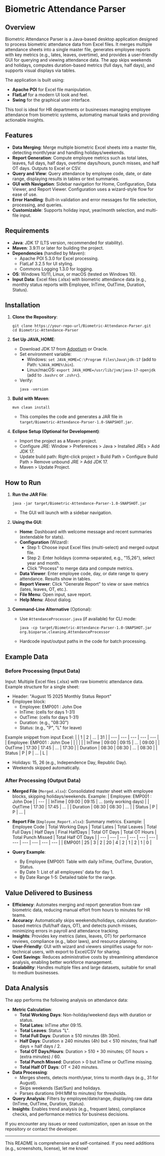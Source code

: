 # Biometric Attendance Parser

## Overview

Biometric Attendance Parser is a Java-based desktop application designed to process biometric attendance data from Excel files. It merges multiple attendance sheets into a single master file, generates employee reports with key metrics (e.g., lates, leaves, overtime), and provides a user-friendly GUI for querying and viewing attendance data. The app skips weekends and holidays, computes duration-based metrics (full days, half days), and supports visual displays via tables.

The application is built using:
- **Apache POI** for Excel file manipulation.
- **FlatLaf** for a modern UI look and feel.
- **Swing** for the graphical user interface.

This tool is ideal for HR departments or businesses managing employee attendance from biometric systems, automating manual tasks and providing actionable insights.

## Features

- **Data Merging**: Merge multiple biometric Excel sheets into a master file, detecting month/year and handling holidays/weekends.
- **Report Generation**: Compute employee metrics such as total lates, leaves, full days, half days, overtime days/hours, punch misses, and half OT days. Outputs to Excel or CSV.
- **Query and View**: Query attendance by employee code, date, or date range, displaying results in tables or text summaries.
- **GUI with Navigation**: Sidebar navigation for Home, Configuration, Data Viewer, and Report Viewer. Configuration uses a wizard-style flow for ease of use.
- **Error Handling**: Built-in validation and error messages for file selection, processing, and queries.
- **Customizable**: Supports holiday input, year/month selection, and multi-file input.

## Requirements

- **Java**: JDK 17 (LTS version, recommended for stability).
- **Maven**: 3.9.11 or later for building the project.
- **Dependencies** (handled by Maven):
  - Apache POI 5.3.0 for Excel processing.
  - FlatLaf 3.2.5 for UI styling.
  - Commons Logging 1.3.0 for logging.
- **OS**: Windows 10/11, Linux, or macOS (tested on Windows 10).
- **Input Data**: Excel files (.xlsx) with biometric attendance data (e.g., monthly status reports with Employee, InTime, OutTime, Duration, Status).

## Installation

1. **Clone the Repository**:
   ```
   git clone https://your-repo-url/Biometric-Attendance-Parser.git
   cd Biometric-Attendance-Parser
   ```

2. **Set Up JAVA_HOME**:
   - Download JDK 17 from [Adoptium](https://adoptium.net/) or Oracle.
   - Set environment variable:
     - Windows: `set JAVA_HOME=C:\Program Files\Java\jdk-17` (add to Path: `%JAVA_HOME%\bin`).
     - Linux/macOS: `export JAVA_HOME=/usr/lib/jvm/java-17-openjdk` (add to `.bashrc` or `.zshrc`).
   - Verify:
     ```
     java -version
     ```

3. **Build with Maven**:
   ```
   mvn clean install
   ```
   - This compiles the code and generates a JAR file in `target/Biometric-Attendance-Parser-1.0-SNAPSHOT.jar`.

4. **Eclipse Setup (Optional for Development)**:
   - Import the project as a Maven project.
   - Configure JRE: Window > Preferences > Java > Installed JREs > Add JDK 17.
   - Update build path: Right-click project > Build Path > Configure Build Path > Remove unbound JRE > Add JDK 17.
   - Maven > Update Project.

## How to Run

1. **Run the JAR File**:
   ```
   java -jar target/Biometric-Attendance-Parser-1.0-SNAPSHOT.jar
   ```
   - The GUI will launch with a sidebar navigation.

2. **Using the GUI**:
   - **Home**: Dashboard with welcome message and recent summaries (extendable for stats).
   - **Configuration** (Wizard):
     - Step 1: Choose input Excel files (multi-select) and merged output file.
     - Step 2: Enter holidays (comma-separated, e.g., "15,26"), select year and month.
     - Click "Process" to merge data and compute metrics.
   - **Data Viewer**: Enter employee code, day, or date range to query attendance. Results show in tables.
   - **Report Viewer**: Click "Generate Report" to view or save metrics (lates, leaves, OT, etc.).
   - **File Menu**: Open input, save report.
   - **Help Menu**: About dialog.

3. **Command-Line Alternative** (Optional):
   - Use `AttendanceProcessor.java` (if available) for CLI mode:
     ```
     java -cp target/Biometric-Attendance-Parser-1.0-SNAPSHOT.jar org.bioparse.cleaning.AttendanceProcessor
     ```
   - Hardcode input/output paths in the code for batch processing.

## Example Data

### Before Processing (Input Data)
Input: Multiple Excel files (.xlsx) with raw biometric attendance data. Example structure for a single sheet:
- Header: "August 15 2025 Monthly Status Report"
- Employee block:
  - Employee: EMP001 : John Doe
  - InTime: (cells for days 1-31)
  - OutTime: (cells for days 1-31)
  - Duration: (e.g., "08:30")
  - Status: (e.g., "P", "L" for leave)

Example snippet from input Excel:
|  | 1 | 2 | ... | 31 |
| --- | --- | --- | --- | --- |
| Employee: EMP001 : John Doe |  |  |  |  |
| InTime | 09:00 | 09:15 | ... | 09:00 |
| OutTime | 17:30 | 17:45 | ... | 17:30 |
| Duration | 08:30 | 08:30 | ... | 08:30 |
| Status | P | P | ... | L |

- Holidays: 15, 26 (e.g., Independence Day, Republic Day).
- Weekends skipped automatically.

### After Processing (Output Data)
- **Merged File** (`Merged.xlsx`): Consolidated master sheet with employee blocks, skipping holidays/weekends.
  Example:
  | Employee: EMP001 : John Doe |
  | --- |
  | InTime | 09:00 | 09:15 | ... (only working days) |
  | OutTime | 17:30 | 17:45 | ... |
  | Duration | 08:30 | 08:30 | ... |
  | Status | P | P | ... |

- **Report File** (`Employee_Report.xlsx`): Summary metrics.
  Example:
  | Employee Code | Total Working Days | Total Lates | Total Leaves | Total Full Days | Half Days | Final HalfDays | Total OT Days | Total OT Hours | Total Punch Missed | Total Half OT Days |
  | --- | --- | --- | --- | --- | --- | --- | --- | --- | --- | --- |
  | EMP001 | 25 | 3 | 2 | 20 | 4 | 2 | 1 | 2 | 1 | 0 |

- **Query Example**:
  - By Employee EMP001: Table with daily InTime, OutTime, Duration, Status.
  - By Date 1: List of all employees' data for day 1.
  - By Date Range 1-5: Detailed table for the range.

## Value Delivered to Business

- **Efficiency**: Automates merging and report generation from raw biometric data, reducing manual effort from hours to minutes for HR teams.
- **Accuracy**: Automatically skips weekends/holidays, calculates duration-based metrics (full/half days, OT), and detects punch misses, minimizing errors in payroll and attendance tracking.
- **Insights**: Provides key metrics (lates, leaves, OT) for performance reviews, compliance (e.g., labor laws), and resource planning.
- **User-Friendly**: GUI with wizard and viewers simplifies usage for non-technical users, with export to Excel/CSV for sharing.
- **Cost Savings**: Reduces administrative costs by streamlining attendance analysis, enabling better workforce management.
- **Scalability**: Handles multiple files and large datasets, suitable for small to medium businesses.

## Data Analysis

The app performs the following analysis on attendance data:
- **Metric Calculation**:
  - **Total Working Days**: Non-holiday/weekend days with duration or status.
  - **Total Lates**: InTime after 09:15.
  - **Total Leaves**: Status "L".
  - **Total Full Days**: Duration ≥ 510 minutes (8h 30m).
  - **Half Days**: Duration ≥ 240 minutes (4h) but < 510 minutes; final half days = half days / 2.
  - **Total OT Days/Hours**: Duration > 510 + 30 minutes; OT hours = (extra minutes) / 60.
  - **Total Punch Missed**: Duration > 0 but InTime or OutTime missing.
  - **Total Half OT Days**: OT < 240 minutes.
- **Data Processing**:
  - Merges sheets, detects month/year, trims to month days (e.g., 31 for August).
  - Skips weekends (Sat/Sun) and holidays.
  - Parses durations (HH:MM to minutes) for thresholds.
- **Query Analysis**: Filters by employee/date/range, displaying raw data (InTime, OutTime, Duration, Status).
- **Insights**: Enables trend analysis (e.g., frequent lates), compliance checks, and performance metrics for business decisions.

If you encounter any issues or need customization, open an issue on the repository or contact the developer.

--- 

This README is comprehensive and self-contained. If you need additions (e.g., screenshots, license), let me know!
